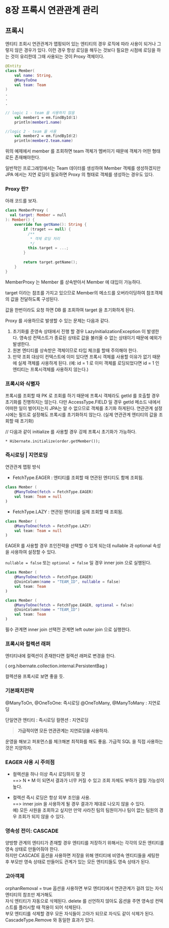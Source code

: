 # 8장 프록시 연관관계 관리
## 프록시
엔티티 조회시 연관관계가 맵핑되어 있는 엔티티의 경우 로직에 따라 사용이 되거나 그렇지 않은 경우가 있다.
이런 경우 항상 로딩을 해두는 것보다 필요한 시점에 로딩을 하는 것이 유리한데 그때 사용되는 것이 Proxy 객체이다.

```kotlin
@Entity
class Member(
    val name: String,
    @ManyToOne
    val team: Team      
)
.
.
.

// logic 1 - team 을 사용하지 않음
    val member1 = em.findById(1)
    println(member1.name)

//logic 2 - team 을 사용
    val member2 = em.findById(2)
    println(member2.team.name)
```
위의 예제에서 member 를 조회하면 team 객체가 멤버이기 때문에 객체가 어떤 형태로든 존재해야한다.

일반적인 프로그래밍에서는 Team 데이터를 생성하여 Member 객체를 생성하겠지만
JPA 에서는 지연 로딩이 필요하면 Proxy 의 형태로 객체를 생성하는 경우도 있다.


### Proxy 란?

아래 코드를 보자.

```kotlin
class MemberProxy (
  val target: Member = null
): Member() {
    override fun getName(): String {
        if (traget == null) {
          /**
           * 객체 로딩 처리
           */
          this.target = ...;
        }
      
        return target.getName();
    }
}
```
MemberProxy 는 Member 를 상속받아서 Member 에 대입이 가능하다.

target 이라는 참조를 가지고 있으므로 Member의 메소드를 오버라이딩하여 참조객체의 값을 전달하도록 구성된다.

값을 한번이라도 요청 하면 DB 를 조회하여 target 을 초기화하게 된다.

Proxy 를 사용하므로 발생할 수 있는 문제는 다음과 같다.

1. 초기화를 준영속 상태에서 진행 할 경우 LazyInitializationException 이 발생한다.
영속성 컨텍스트가 종료된 상태로 값을 불러올 수 없는 상태이기 때문에 예외가 발생한다.
2. 원본 엔티티를 상속받은 객체이므로 타입 체크를 할때 주의해야 한다.
3. 만약 조회 대상이 컨텍스트에 이미 있다면 프록시 객체를 사용할 이유가 없기 때문에 실제 객체를 사용하게 된다. (예: id = 1 로 이미 객체를 로딩되었다면 id = 1 인 엔티티는 프록시객체를 사용하지 않는다.)



### 프록시와 식별자
프록시를 조회할 때 PK 로 조회를 하기 때문에 프록시 객체라도 getId 를 호출할 경우 초기화를 진행하지는 않는다.
다만 AccessType.FIELD 일 경우 getId 메소드 내에서 어떠한 일이 벌어지는지 JPA는 알 수 없으므로
객체를 초기화 하게된다.
연관관계 설정 시에는 필드로 설정해도 프록시를 초기화하지 않는다. (실제 연관관계 엔티티의 값을 조회할 때 초기화)

// 다음과 같이 initialize 를 사용할 경우 강제 프록시 초기화가 가능하다.

<code>* Hibernate.initialize(order.getMember());</code>


### 즉시로딩 | 지연로딩

연관관계 맵핑 방식
- FetchType.EAGER : 엔티티를 조회할 때 연관된 엔티티도 함께 조회됨.
```kotlin
class Member (
    @ManyToOne(fetch = FetchType.EAGER)
    val team: Team = null
)
```

- FetchType.LAZY : 연관된 엔티티를 실제 조회할 때 조회됨.
```kotlin
class Member (
    @ManyToOne(fetch = FetchType.LAZY)
    val team: Team = null
)
```

EAGER 를 사용할 경우 조인전략을 선택할 수 있게 되는데 nullable 과 optional 속성을 사용하여 설정할 수 있다.

<code>nullable = false</code> 또는 <code>optional = false</code> 일 경우 inner join 으로 실행된다.

```kotlin
class Member (
    @ManyToOne(fetch = FetchType.EAGER)
    @JoinColumn(name = "TEAM_ID", nullable = false)
    val team: Team
)

class Member (
    @ManyToOne(fetch = FetchType.EAGER, optional = false)
    @JoinColumn(name = "TEAM_ID")
    val team: Team
)
```
필수 관계면 inner join 선택전 관계면 left outer join 으로 실행한다.


### 프록시와 컬렉션 래퍼

엔티티내에 컬렉션이 존재한다면 컬렉션 래퍼로 변경을 한다.

( org.hibernate.collection.internal.PersistentBag )

컬렉션용 프록시로 보면 좋을 듯.

### 기본패치전략

@ManyToOn, @OneToOne: 즉시로딩
@OneToMany, @ManyToMany : 지연로딩

단일연관 엔티티 : 즉시로딩
컬렌션 : 지연로딩

> <b>가급적이면 모든 연관관계는 지연로딩을 사용하자.</b>

운영을 해보고 퍼포먼스를 체크해본 최적화를 해도 좋음.
가급적 SQL 을 직접 사용하는 것은 지양하자.

### EAGER 사용 시 주의점
* 컬렉션을 하나 이상 즉시 로딩하지 말 것 <br>
  ==> N * M 이 되면서 결과가 너무 커질 수 있고 조회 자체도 부하가 걸릴 가능성이 높다.
  
* 컬렉션 즉시 로딩은 항상 외부 조인을 사용.<br>
  ==> inner join 을 사용하게 될 경우 결과가 제대로 나오지 않을 수 있다.<br>
  예) 모든 사원을 조회하고 싶지만 만약 사라진 팀의 팀원이거나 팀이 없는 팀원의 경우 조회가 되지 않을 수 있다.

### 영속성 전이: CASCADE

양방향 관계의 엔티티가 존재할 경우 엔티티를 저장하기 위해서는 각각의 모든 엔티티를 영속 상태로 만들어줘야 한다.<br>
하지만 CASCADE 옵션을 사용하면 저장을 위해 엔티티에 비영속 엔티티들을 세팅한 후 부모만 영속 상태로 만들어도 관계가 있는
모든 엔티티들도 영속 상태가 된다.

### 고아객체

orphanRemoval = true 옵션을 사용하면 부모 엔티티에서 연관관계가 걸려 있는 자식 엔티티의 참조만 제거해도<br>
자식 엔티티가 자동으로 삭제된다.
delete 를 선언하지 않아도 옵션을 주면 영속성 컨텍스트를 플러시할 때 적용이 되어 삭제된다.<br>
부모 엔티티를 삭제할 경우 모든 자식들이 고아가 되므로 자식도 같이 삭제가 된다. CascadeType.Remove 와 동일한 효과가 있다. 




